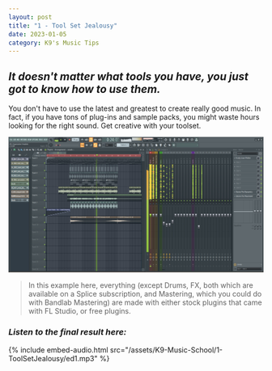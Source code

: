 ```yaml
---
layout: post
title: "1 - Tool Set Jealousy"
date: 2023-01-05
category: K9's Music Tips
---
```


## _It doesn't matter what tools you have, you just got to know how to use them._

You don't have to use the latest and greatest to create really good music. In fact, if you have tons of plug-ins and sample packs, you might waste hours looking for the right sound. Get creative with your toolset.

![flstudioed.png](/assets/K9-Music-School/1-ToolSetJealousy/flstudioed.png)
>  In this example here, everything (except Drums, FX, both which are available on a Splice subscription, and Mastering, which you could do with Bandlab Mastering) are made with either stock plugins that came with FL Studio, or free plugins.

### _Listen to the final result here:_

{% include embed-audio.html src="/assets/K9-Music-School/1-ToolSetJealousy/ed1.mp3" %}
